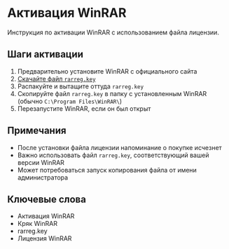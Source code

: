 # Активация WinRAR

Инструкция по активации WinRAR с использованием файла лицензии.

## Шаги активации

1. Предварительно установите WinRAR с официального сайта
2. [Скачайте файл `rarreg.key`](https://github.com/rafabduloff/qol/blob/main/assets/rarreg.rar)
3. Распакуйте и вытащите оттуда `rarreg.key`
4. Скопируйте файл `rarreg.key` в папку с установленным WinRAR (обычно `C:\Program Files\WinRAR\`)
5. Перезапустите WinRAR, если он был открыт

## Примечания

- После установки файла лицензии напоминание о покупке исчезнет
- Важно использовать файл `rarreg.key`, соответствующий вашей версии WinRAR
- Может потребоваться запуск копирования файла от имени администратора

## Ключевые слова
- Активация WinRAR
- Кряк WinRAR
- rarreg.key
- Лицензия WinRAR
